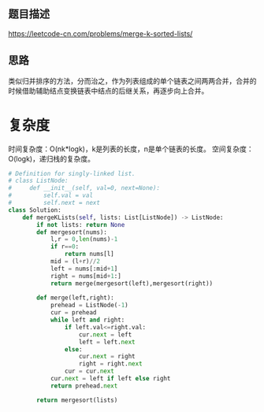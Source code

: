 ## 题目描述
https://leetcode-cn.com/problems/merge-k-sorted-lists/

## 思路
类似归并排序的方法，分而治之，作为列表组成的单个链表之间两两合并，合并的时候借助辅助结点变换链表中结点的后继关系，再逐步向上合并。

# 复杂度
时间复杂度：O(nk*logk)，k是列表的长度，n是单个链表的长度。
空间复杂度：O(logk)，递归栈的复杂度。
```python
# Definition for singly-linked list.
# class ListNode:
#     def __init__(self, val=0, next=None):
#         self.val = val
#         self.next = next
class Solution:
    def mergeKLists(self, lists: List[ListNode]) -> ListNode:
        if not lists: return None
        def mergesort(nums):
            l,r = 0,len(nums)-1
            if r==0:
                return nums[l]
            mid = (l+r)//2
            left = nums[:mid+1]
            right = nums[mid+1:]
            return merge(mergesort(left),mergesort(right))
        
        def merge(left,right):
            prehead = ListNode(-1)
            cur = prehead
            while left and right:
                if left.val<=right.val:
                    cur.next = left
                    left = left.next
                else:
                    cur.next = right
                    right = right.next
                cur = cur.next
            cur.next = left if left else right
            return prehead.next

        return mergesort(lists)
```
